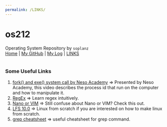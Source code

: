 ```yaml
---
permalink: /LINKS/
---
```

# os212
Operating System Repository by `soplanz`
<br>
[Home](https://soplanz.github.io/os212/HOME/) | [My GitHub](https://github.com/Soplanz) | [My Log](https://Soplanz.github.io/os212/TXT/mylog.txt) | [LINKS](https://soplanz.github.io/os212/LINKS/)
<br><br>
### Some Useful Links
1. [fork() and exe() system call by Neso Academy](https://www.youtube.com/watch?v=IFEFVXvjiHY&list=PLBlnK6fEyqRiVhbXDGLXDk_OQAeuVcp2O&index=33) => Presented by Neso Academy, this video describes the process id that run on the computer and how to manipulate it. 
2. [RegEx](https://regexr.com/) => Learn regex intuitively.
3. [Nano or VIM](https://www.linuxfordevices.com/tutorials/linux/nano-editor-vs-vim-editor) => Still confuse about Nano or VIM? Check this out.
4. [LFS 10.0](https://www.youtube.com/watch?v=lME57Z_lybU&list=PLyc5xVO2uDsD3DrDJB5LrTdCadiqr2HCp) => Linux from scratch if you are interested on how to make linux from scratch.
5. [grep cheatsheet](https://ryanstutorials.net/linuxtutorial/cheatsheetgrep.php) => useful cheatsheet for grep command. 
